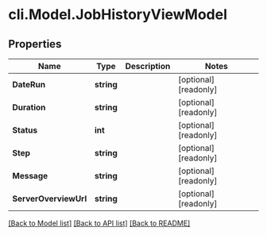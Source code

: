 # cli.Model.JobHistoryViewModel

## Properties

Name | Type | Description | Notes
------------ | ------------- | ------------- | -------------
**DateRun** | **string** |  | [optional] [readonly] 
**Duration** | **string** |  | [optional] [readonly] 
**Status** | **int** |  | [optional] [readonly] 
**Step** | **string** |  | [optional] [readonly] 
**Message** | **string** |  | [optional] [readonly] 
**ServerOverviewUrl** | **string** |  | [optional] [readonly] 

[[Back to Model list]](../README.md#documentation-for-models) [[Back to API list]](../README.md#documentation-for-api-endpoints) [[Back to README]](../README.md)

